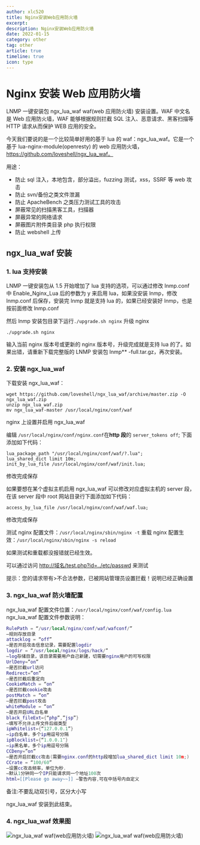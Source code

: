 ```yaml
---
author: xlc520
title: Nginx安装Web应用防火墙
excerpt: 
description: Nginx安装Web应用防火墙
date: 2022-01-15
category: other
tag: other
article: true
timeline: true
icon: type
---
```


# Nginx 安装 Web 应用防火墙

LNMP 一键安装包 ngx_lua_waf waf(web 应用防火墙) 安装设置。WAF 中文名是 Web 应用防火墙，WAF 能够根据规则拦截 SQL
注入、恶意请求、黑客扫描等 HTTP 请求从而保护 WEB 应用的安全。

今天我们要说的是一个比较简单好用的基于 lua 的 waf：ngx_lua_waf。它是一个基于 lua-nginx-module(openresty)
的 web 应用防火墙，<https://github.com/loveshell/ngx_lua_waf。>

用途：

- 防止 sql 注入，本地包含，部分溢出，fuzzing 测试，xss，SSRF 等 web 攻击
- 防止 svn/备份之类文件泄漏
- 防止 ApacheBench 之类压力测试工具的攻击
- 屏蔽常见的扫描黑客工具，扫描器
- 屏蔽异常的网络请求
- 屏蔽图片附件类目录 php 执行权限
- 防止 webshell 上传

## ngx_lua_waf 安装

### 1. lua 支持安装

LNMP 一键安装包从 1.5 开始增加了 lua 支持的选项，可以通过修改 lnmp.conf 中 Enable_Nginx_Lua 后的参数为 y
来启用 lua，如果没安装 lnmp，修改 lnmp.conf 后保存，安装完 lnmp 就是支持 lua 的，如果已经安装好 lnmp，也是按前面修改
lnmp.conf

然后 lnmp 安装包目录下运行`./upgrade.sh nginx` 升级 nginx

```plain
./upgrade.sh nginx
```

输入当前 nginx 版本号或更新的 nginx 版本号，升级完成就是支持 lua 的了。如果出错，请重新下载完整版的 LNMP 安装包 lnmp**
-full.tar.gz，再次安装。

### 2. 安装 ngx_lua_waf

下载安装 ngx_lua_waf：

```plain
wget https://github.com/loveshell/ngx_lua_waf/archive/master.zip -O ngx_lua_waf.zip
unzip ngx_lua_waf.zip
mv ngx_lua_waf-master /usr/local/nginx/conf/waf
```

nginx 上设置并启用 ngx_lua_waf

编辑 `/usr/local/nginx/conf/nginx.conf`在**http 段**的 `server_tokens off`; 下面添加如下代码：

```plain
lua_package_path "/usr/local/nginx/conf/waf/?.lua";
lua_shared_dict limit 10m;
init_by_lua_file /usr/local/nginx/conf/waf/init.lua;
```

修改完成保存

如果要想在某个虚拟主机启用 ngx_lua_waf 可以修改对应虚拟主机的 server 段，在该 server 段中 root 网站目录行下面添加如下代码：

```plain
access_by_lua_file /usr/local/nginx/conf/waf/waf.lua;
```

修改完成保存

测试 nginx 配置文件：`/usr/local/nginx/sbin/nginx -t`
重载 nginx 配置生效：`/usr/local/nginx/sbin/nginx -s reload`

如果测试和重载都没报错就已经生效。

可以通过访问 <http://域名/test.php?id=../etc/passwd> 来测试

提示：您的请求带有>不合法参数，已被网站管理员设置拦截！说明已经正确设置

### 3. ngx_lua_waf 防火墙配置

ngx_lua_waf 配置文件位置：`/usr/local/nginx/conf/waf/config.lua`
ngx_lua_waf 配置文件参数说明：

```lua
RulePath = “/usr/local/nginx/conf/waf/wafconf/”
–规则存放目录
attacklog = “off”
–是否开启攻击信息记录，需要配置logdir
logdir = “/usr/local/nginx/logs/hack/”
–log存储目录，该目录需要用户自己新建，切需要nginx用户的可写权限
UrlDeny=”on”
–是否拦截url访问
Redirect=”on”
–是否拦截后重定向
CookieMatch = “on”
–是否拦截cookie攻击
postMatch = “on”
–是否拦截post攻击
whiteModule = “on”
–是否开启URL白名单
black_fileExt={“php”,”jsp”}
–填写不允许上传文件后缀类型
ipWhitelist={“127.0.0.1”}
–ip白名单，多个ip用逗号分隔
ipBlocklist={“1.0.0.1″}
–ip黑名单，多个ip用逗号分隔
CCDeny=”on”
–是否开启拦截cc攻击(需要nginx.conf的http段增加lua_shared_dict limit 10m;)
CCrate = “100/60”
–设置cc攻击频率，单位为秒.
–默认1分钟同一个IP只能请求同一个地址100次
html=[[Please go away~~]] –警告内容,可在中括号内自定义
```

备注:不要乱动双引号，区分大小写

ngx_lua_waf 安装到此结束。

### 4. ngx_lua_waf 效果图

![ngx_lua_waf waf(web应用防火墙)](https://bitbucket.org/xlc520/blogasset/raw/main/images2/ngcb15.jpg)
![ngx_lua_waf waf(web应用防火墙)](https://bitbucket.org/xlc520/blogasset/raw/main/images2/ngcb15-16419157753881.jpg)
